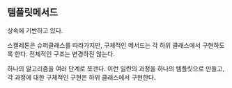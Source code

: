 ## 템플릿메서드

상속에 기반하고 있다.

스켈레톤은 슈퍼클래스를 따라가지만, 구체적인 메서드는 각 하위 클래스에서 구현하도록 한다.
전체적인 구조는 변경하진 않는다.

하나의 알고리즘을 여러 단계로 쪼갠다.
이런 일련의 과정을 하나의 템플릿으로 만들고,
각 과정에 대한 구체적인 구현은 하위 클래스에서 구현한다.
